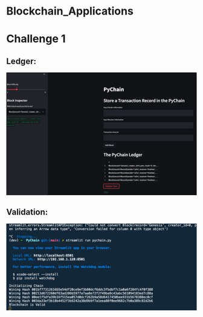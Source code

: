 # Blockchain_Applications

# Challenge 1

## Ledger:
![Ledger](resources/Images/ledger.png)

## Validation:
![Validation](resources/Images/validation.png)